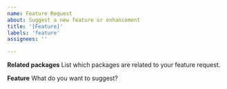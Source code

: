 ```yaml
---
name: Feature Request
about: Suggest a new feature or enhancement
title: '[Feature]'
labels: 'feature'
assignees: ''

---
```


**Related packages**
List which packages are related to your feature request.

**Feature**
What do you want to suggest?